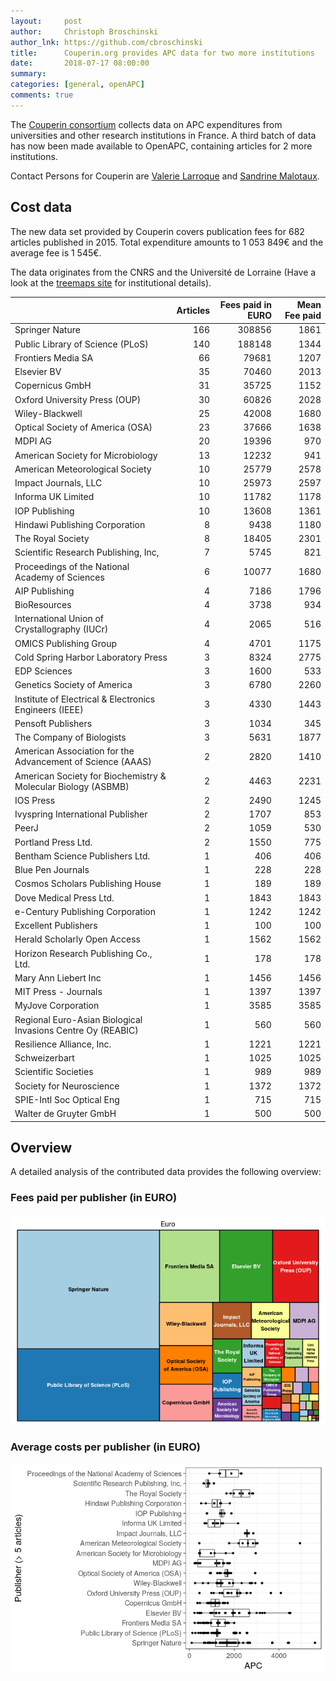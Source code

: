 ```yaml
---
layout:     post
author:     Christoph Broschinski
author_lnk: https://github.com/cbroschinski
title:      Couperin.org provides APC data for two more institutions
date:       2018-07-17 08:00:00
summary:    
categories: [general, openAPC]
comments: true
---
```





The [Couperin consortium](https://couperin.org) collects data on APC expenditures from universities and other research institutions in France. A third batch of data has now been made available to OpenAPC, containing articles for 2 more institutions.

Contact Persons for Couperin are [Valerie Larroque](mailto:valerie.larroque@couperin.org) and [Sandrine Malotaux](mailto:sandrine.malotaux@inp-toulouse.fr).

## Cost data



The new data set provided by Couperin covers publication fees for 682 articles published in 2015. Total expenditure amounts to 1 053 849€ and the average fee is 1 545€.

The data originates from the CNRS and the Université de Lorraine (Have a look at the [treemaps site](https://treemaps.intact-project.org) for institutional details).



|                                                              | Articles| Fees paid in EURO| Mean Fee paid|
|:-------------------------------------------------------------|--------:|-----------------:|-------------:|
|Springer Nature                                               |      166|            308856|          1861|
|Public Library of Science (PLoS)                              |      140|            188148|          1344|
|Frontiers Media SA                                            |       66|             79681|          1207|
|Elsevier BV                                                   |       35|             70460|          2013|
|Copernicus GmbH                                               |       31|             35725|          1152|
|Oxford University Press (OUP)                                 |       30|             60826|          2028|
|Wiley-Blackwell                                               |       25|             42008|          1680|
|Optical Society of America (OSA)                              |       23|             37666|          1638|
|MDPI AG                                                       |       20|             19396|           970|
|American Society for Microbiology                             |       13|             12232|           941|
|American Meteorological Society                               |       10|             25779|          2578|
|Impact Journals, LLC                                          |       10|             25973|          2597|
|Informa UK Limited                                            |       10|             11782|          1178|
|IOP Publishing                                                |       10|             13608|          1361|
|Hindawi Publishing Corporation                                |        8|              9438|          1180|
|The Royal Society                                             |        8|             18405|          2301|
|Scientific Research Publishing, Inc,                          |        7|              5745|           821|
|Proceedings of the National Academy of Sciences               |        6|             10077|          1680|
|AIP Publishing                                                |        4|              7186|          1796|
|BioResources                                                  |        4|              3738|           934|
|International Union of Crystallography (IUCr)                 |        4|              2065|           516|
|OMICS Publishing Group                                        |        4|              4701|          1175|
|Cold Spring Harbor Laboratory Press                           |        3|              8324|          2775|
|EDP Sciences                                                  |        3|              1600|           533|
|Genetics Society of America                                   |        3|              6780|          2260|
|Institute of Electrical & Electronics Engineers (IEEE)        |        3|              4330|          1443|
|Pensoft Publishers                                            |        3|              1034|           345|
|The Company of Biologists                                     |        3|              5631|          1877|
|American Association for the Advancement of Science (AAAS)    |        2|              2820|          1410|
|American Society for Biochemistry & Molecular Biology (ASBMB) |        2|              4463|          2231|
|IOS Press                                                     |        2|              2490|          1245|
|Ivyspring International Publisher                             |        2|              1707|           853|
|PeerJ                                                         |        2|              1059|           530|
|Portland Press Ltd.                                           |        2|              1550|           775|
|Bentham Science Publishers Ltd.                               |        1|               406|           406|
|Blue Pen Journals                                             |        1|               228|           228|
|Cosmos Scholars Publishing House                              |        1|               189|           189|
|Dove Medical Press Ltd.                                       |        1|              1843|          1843|
|e-Century Publishing Corporation                              |        1|              1242|          1242|
|Excellent Publishers                                          |        1|               100|           100|
|Herald Scholarly Open Access                                  |        1|              1562|          1562|
|Horizon Research Publishing Co., Ltd.                         |        1|               178|           178|
|Mary Ann Liebert Inc                                          |        1|              1456|          1456|
|MIT Press - Journals                                          |        1|              1397|          1397|
|MyJove Corporation                                            |        1|              3585|          3585|
|Regional Euro-Asian Biological Invasions Centre Oy (REABIC)   |        1|               560|           560|
|Resilience Alliance, Inc.                                     |        1|              1221|          1221|
|Schweizerbart                                                 |        1|              1025|          1025|
|Scientific Societies                                          |        1|               989|           989|
|Society for Neuroscience                                      |        1|              1372|          1372|
|SPIE-Intl Soc Optical Eng                                     |        1|               715|           715|
|Walter de Gruyter GmbH                                        |        1|               500|           500|

## Overview

A detailed analysis of the contributed data provides the following overview:

### Fees paid per publisher (in EURO)

![plot of chunk tree_couperin_2018_07_17_full](/figure/tree_couperin_2018_07_17_full-1.png)

###  Average costs per publisher (in EURO)

![plot of chunk box_couperin_2018_07_17_publisher_full](/figure/box_couperin_2018_07_17_publisher_full-1.png)
